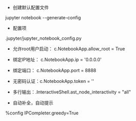 * 创建默认配置文件

jupyter notebook --generate-config

- 配置项

.jupyter/jupyter_notebook_config.py

 - 允许root用户启动： c.NotebookApp.allow_root = True

 - 绑定IP地址： c.NotebookApp.ip = '0.0.0.0'

 - 绑定端口： c.NotebookApp.port = 8888

 - 无密码认证：c.NotebookApp.token = ''

 - 多行输出：.InteractiveShell.ast_node_interactivity = "all"

* 自动补全，自动提示

%config IPCompleter.greedy=True
